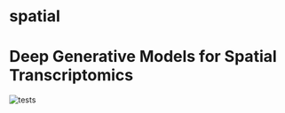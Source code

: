 # spatial
Deep Generative Models for Spatial Transcriptomics
========================================
![tests](https://github.com/prob-ml/spatial/workflows/tests/badge.svg)

